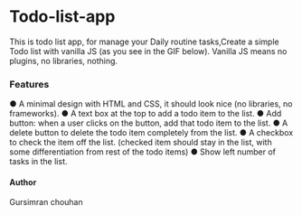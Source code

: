 # Todo-list-app
This is todo list app, for manage your Daily routine tasks,Create a simple Todo list with vanilla JS (as you see in the GIF below). Vanilla JS means no
plugins, no libraries, nothing.
<br>
<h3>Features </h3>
● A minimal design with HTML and CSS, it should look nice (no libraries, no frameworks).
● A text box at the top to add a todo item to the list.
● Add button: when a user clicks on the button, add that todo item to the list.
● A delete button to delete the todo item completely from the list.
● A checkbox to check the item off the list. (checked item should stay in the list, with some
differentiation from rest of the todo items)
● Show left number of tasks in the list.


<h4>Author</h4> Gursimran chouhan
